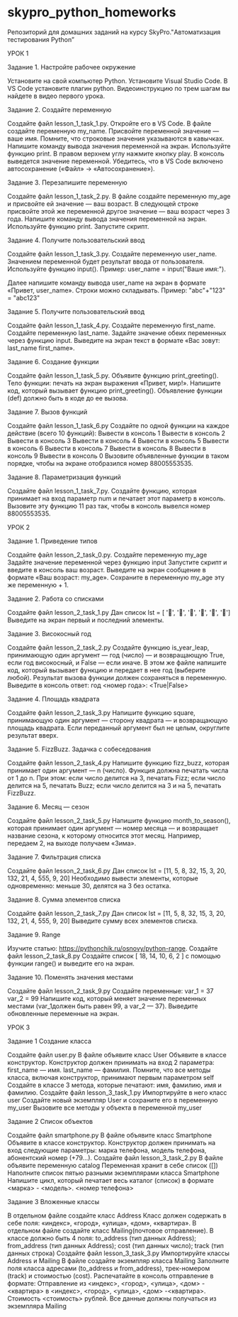 # skypro_python_homeworks
Репозиторий для домашних заданий на курсу SkyPro."Автоматизация тестирования Python”

УРОК 1

  Задание 1. Настройте рабочее окружение

Установите на свой компьютер Python.
Установите Visual Studio Code.
В VS Code установите плагин python.
Видеоинструкцию по трем шагам вы найдете в видео первого урока.

  Задание 2. Создайте переменную

Создайте файл lesson_1_task_1.py.
Откройте его в VS Code.
В файле создайте переменную my_name.
Присвойте переменной значение — ваше имя. Помните, что строковые значения указываются в кавычках.
Напишите команду вывода значения переменной на экран. Используйте функцию print.
В правом верхнем углу нажмите кнопку play. В консоль выведется значение переменной.
Убедитесь, что в VS Code включено автосохранение («Файл» -> «Автосохранение»).

  Задание 3. Перезапишите переменную

Создайте файл lesson_1_task_2.py.
В файле создайте переменную my_age и присвойте ей значение — ваш возраст.
В следующей строке присвойте этой же переменной другое значение — ваш возраст через 3 года.
Напишите команду вывода значения переменной на экран. Используйте функцию print.
Запустите скрипт.

  Задание 4. Получите пользовательский ввод

Создайте файл lesson_1_task_3.py.
Создайте переменную user_name.
Значением переменной будет результат ввода от пользователя.
Используйте функцию input(). Пример: user_name = input("Ваше имя:").

Далее напишите команду вывода user_name на экран в формате «Привет, user_name».
Строки можно складывать. Пример: "abc"+"123" = "abc123"

  Задание 5. Получите пользовательский ввод

Создайте файл lesson_1_task_4.py.
Создайте переменную first_name.
Создайте переменную last_name.
Задайте значение обеих переменных через функцию input.
Выведите на экран текст в формате «Вас зовут: last_name first_name».

  Задание 6. Создание функции

Создайте файл lesson_1_task_5.py.
Объявите функцию print_greeting().
Тело функции: печать на экран выражения «Привет, мир!».
Напишите код, который вызывает функцию print_greeting().
Объявление функции (def) должно быть в коде до ее вызова.

  Задание 7. Вызов функций

Создайте файл lesson_1_task_6.py
Создайте по одной функции на каждое действие (всего 10 функций):
Вывести в консоль 1
Вывести в консоль 2
Вывести в консоль 3
Вывести в консоль 4
Вывести в консоль 5
Вывести в консоль 6
Вывести в консоль 7
Вывести в консоль 8
Вывести в консоль 9
Вывести в консоль 0
Вызовите объявленные функции в таком порядке, чтобы на экране отобразился номер 88005553535.

  Задание 8. Параметризация функций

Создайте файл lesson_1_task_7.py.
Создайте функцию, которая принимает на вход параметр num и печатает этот параметр в консоль.
Вызовите эту функцию 11 раз так, чтобы в консоль вывелся номер 88005553535.

 УРОК 2

  Задание 1. Приведение типов

Создайте файл lesson_2_task_0.py.
Создайте переменную 
my_age
Задайте значение переменной через функцию 
input
Запустите скрипт и введите в консоль ваш возраст.
Выведите на экран сообщение в формате «Ваш возраст: my_age».
Сохраните в переменную 
my_age
 эту же переменную + 1.

  Задание 2. Работа со списками

Создайте файл 
lesson_2_task_1.py
Дан список 
lst = [ '🍇', '🍑', '🍐', '🍊', '🍌', '🍎']
Выведите на экран первый и последний элементы.

  Задание 3. Високосный год

Создайте файл 
lesson_2_task_2.py
Создайте функцию 
is_year_leap, принимающую один аргумент — год (число) — и возвращающую True, если год високосный, и False — если иначе.
В этом же файле напишите код, который вызывает функцию и передает в нее год (выберите любой).
Результат вызова функции должен сохраняться в переменную.
Выведите в консоль ответ: год <номер года>: <True|False>

  Задание 4. Площадь квадрата

Создайте файл lesson_2_task_3.py
Напишите функцию square, принимающую один аргумент — сторону квадрата — и возвращающую площадь квадрата.
Если переданный аргумент был не целым, округлите результат вверх.

Задание 5. FizzBuzz. Задачка с собеседования

Создайте файл lesson_2_task_4.py
Напишите функцию fizz_buzz, которая принимает один аргумент — n (число).
Функция должна печатать числа от 1 до n. При этом:
если число делится на 3, печатать Fizz;
если число делится на 5, печатать Buzz;
если число делится на 3 и на 5, печатать FizzBuzz.

  Задание 6. Месяц — сезон

Создайте файл lesson_2_task_5.py
Напишите функцию month_to_season(), которая принимает один аргумент — номер месяца — и возвращает название сезона, к которому относится этот месяц. Например, передаем 2, на выходе получаем «Зима».

  Задание 7. Фильтрация списка
 
Создайте файл lesson_2_task_6.py
Дан список lst = [11, 5, 8, 32, 15, 3, 20, 132, 21, 4, 555, 9, 20]
Необходимо вывести элементы, которые одновременно:
меньше 30, делятся на 3 без остатка.

  Задание 8. Сумма элементов списка

Создайте файл lesson_2_task_7.py
Дан список lst = [11, 5, 8, 32, 15, 3, 20, 132, 21, 4, 555, 9, 20]
Выведите сумму всех элементов списка.

  Задание 9. Range

Изучите статью: https://pythonchik.ru/osnovy/python-range.
Создайте файл lesson_2_task_8.py
Создайте список [ 18, 14, 10, 6, 2 ] с помощью функции range() и выведите его на экран.

  Задание 10. Поменять значения местами
 
Создайте файл lesson_2_task_9.py
Создайте переменные:
var_1 = 37
var_2 = 99
Напишите код, который меняет значение переменных местами (var_1должен быть равен 99, а var_2 — 37).
Выведите обновленные переменные на экран.


УРОК 3

  Задание 1 Создание класса

Создайте файл user.py
В файле объявите класс User
Объявите в классе конструктор.
Конструктор должен принимать на вход 2 параметра:
first_name — имя.
last_name — фамилия.
Помните, что все методы класса, включая конструктор, принимают первым параметром self
Создайте в классе 3 метода, которые печатают:
имя,
фамилию,
имя и фамилию.
Создайте файл lesson_3_task_1.py
Импортируйте в него класс user
Создайте новый экземпляр User и сохраните его в переменную my_user
Вызовите все методы у объекта в переменной my_user

  Задание 2 Список объектов

Создайте файл smartphone.py
В файле объявите класс Smartphone
Объявите в классе конструктор.
Конструктор должен принимать на вход следующие параметры:
марка телефона,
модель телефона,
абонентский номер (+79…).
Создайте файл lesson_3_task_2.py
В файле объявите переменную catalog
Переменная хранит в себе список ([])
Наполните список пятью разными экземплярами класса Smartphone
Напишите цикл, который печатает весь каталог (список) в формате <марка> - <модель>. <номер телефона>

  Задание 3 Вложенные классы

В отдельном файле создайте класс Address
Класс должен содержать в себе поля:
«индекс»,
«город»,
«улица»,
«дом»,
«квартира».
В отдельном файле создайте класс Mailing(почтовое отправление).
В классе должно быть 4 поля:
to_address
 (тип данных Address);
from_address
 (тип данных Address);
cost
 (тип данных число);
track
 (тип данных строка)
Создайте файл lesson_3_task_3.py
Импортируйте классы Address и Mailing
В файле создайте экземпляр класса Mailing
Заполните поля класса адресами (to_address и from_address), трек-номером (track) и стоимостью (cost).
Распечатайте в консоль отправление в формате: 
Отправление <track> из <индекс>, <город>, <улица>, <дом> - <квартира> в <индекс>, <город>, <улица>, <дом> -<квартира>. Стоимость <стоимость> рублей.
Все данные должны получаться из экземпляра Mailing






